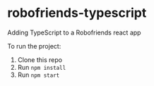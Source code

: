 # robofriends-typescript

Adding TypeScript to a Robofriends react app

To run the project:

1. Clone this repo
2. Run `npm install`
3. Run `npm start`